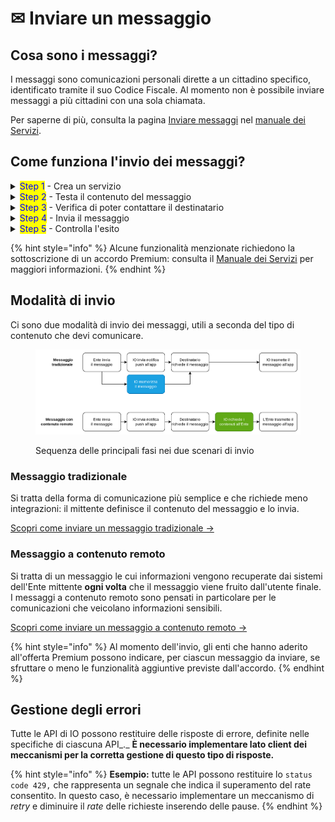 # ✉ Inviare un messaggio

## Cosa sono i messaggi?

I messaggi sono comunicazioni personali dirette a un cittadino specifico, identificato tramite il suo Codice Fiscale. Al momento non è possibile inviare messaggi a più cittadini con una sola chiamata.&#x20;

Per saperne di più, consulta la pagina [Inviare messaggi](https://app.gitbook.com/s/xWONfJmawghGo2ekuaKh/che-cosa-puo-fare-un-servizio-su-io/inviare-messaggi "mention") nel [manuale dei Servizi](https://app.gitbook.com/o/KXYtsf32WSKm6ga638R3/s/xWONfJmawghGo2ekuaKh/).

## Come funziona l'invio dei messaggi?

<details>

<summary><mark style="color:blue;">Step 1</mark> - Crea un servizio</summary>

Per inviare un messaggio, devi prima [pubblicare-un-servizio](../pubblicare-un-servizio/ "mention").

</details>

<details>

<summary><mark style="color:blue;">Step 2</mark> - Testa il contenuto del messaggio</summary>

Prima di andare in produzione puoi testare il contenuto dei messaggi. Leggi la pagina [messaggi-di-test.md](messaggi-di-test.md "mention").

</details>

<details>

<summary><mark style="color:blue;">Step 3</mark> - Verifica di poter contattare il destinatario</summary>

Ogni volta che invii un messaggio, devi assicurarti che il destinatario esista e che abbia dato il consenso a ricevere comunicazioni per quello specifico servizio.

Per maggiori informazioni scopri le API [get-a-user-profile-using-post.md](../../api-e-specifiche/api-messaggi/get-a-user-profile-using-post.md "mention") e [get-subscriptions-feed.md](../../api-e-specifiche/api-messaggi/get-subscriptions-feed.md "mention").

</details>

<details>

<summary><mark style="color:blue;">Step 4</mark> - Invia il messaggio</summary>

Per farlo, usa l'API [submit-a-message-passing-the-user-fiscal\_code-in-the-request-body.md](../../api-e-specifiche/api-messaggi/submit-a-message-passing-the-user-fiscal\_code-in-the-request-body.md "mention").

Se intendi [inviare un messaggio a contenuto remoto](inviare-un-messaggio-a-contenuto-remoto.md), segui le [relative istruzioni](inviare-un-messaggio-a-contenuto-remoto.md#come-funziona-linvio-di-un-messaggio-a-contenuto-remoto) su come integrarti.

Puoi anche aggiungere [allegati PDF/A](aggiungere-allegati.md). Per maggiori informazioni leggi le [relative istruzioni](aggiungere-allegati.md).

</details>

<details>

<summary><mark style="color:blue;">Step 5</mark> - Controlla l'esito</summary>

Interroga l’API [get-message.md](../../api-e-specifiche/api-messaggi/get-message.md "mention"), utilizzando il Codice Fiscale del destinatario e l’identificativo del messaggio ottenuto nello step precedente.

Se hai sottoscritto l'accordo Premium, potrai anche conoscere lo stato di lettura e/o di pagamento da parte del destinatario.

</details>

{% hint style="info" %}
Alcune funzionalità menzionate richiedono la sottoscrizione di un accordo Premium: consulta il [Manuale dei Servizi](https://app.gitbook.com/s/xWONfJmawghGo2ekuaKh/che-cosa-puo-fare-un-servizio-su-io/inviare-messaggi#messaggi-premium) per maggiori informazioni.
{% endhint %}

## Modalità di invio

Ci sono due modalità di invio dei messaggi, utili a seconda del tipo di contenuto che devi comunicare.

<figure><img src="../../.gitbook/assets/image (6).png" alt=""><figcaption><p>Sequenza delle principali fasi nei due scenari di invio</p></figcaption></figure>

### Messaggio tradizionale

Si tratta della forma di comunicazione più semplice e che richiede meno integrazioni: il mittente definisce il contenuto del messaggio e lo invia.

[Scopri come inviare un messaggio tradizionale ->](../../api-e-specifiche/api-messaggi/submit-a-message-passing-the-user-fiscal\_code-in-the-request-body.md)

### Messaggio a contenuto remoto

Si tratta di un messaggio le cui informazioni vengono recuperate dai sistemi dell'Ente mittente **ogni volta** che il messaggio viene fruito dall'utente finale. I messaggi a contenuto remoto sono pensati in particolare per le comunicazioni che veicolano informazioni sensibili.&#x20;

[Scopri come inviare un messaggio a contenuto remoto ->](inviare-un-messaggio-a-contenuto-remoto.md)

{% hint style="info" %}
Al momento dell'invio, gli enti che hanno aderito all'offerta Premium possono indicare, per ciascun messaggio da inviare, se sfruttare o meno le funzionalità aggiuntive previste dall'accordo.
{% endhint %}

## Gestione degli errori

Tutte le API di IO possono restituire delle risposte di errore, definite nelle specifiche di ciascuna API_._ **È necessario implementare lato client dei meccanismi per la corretta gestione di questo tipo di risposte.**

{% hint style="info" %}
**Esempio:** tutte le API possono restituire lo `status code 429,` che rappresenta un segnale che indica il superamento del rate consentito. In questo caso, è necessario implementare un meccanismo di _retry_ e diminuire il _rate_ delle richieste inserendo delle pause.
{% endhint %}
